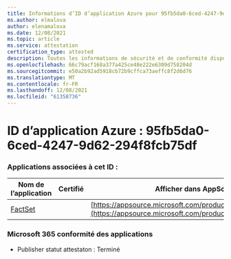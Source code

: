 ```yaml
---
title: Informations d’ID d’application Azure pour 95fb5da0-6ced-4247-9d62-294f8fcb75df
ms.author: elmalova
author: elenamalova
ms.date: 12/08/2021
ms.topic: article
ms.service: attestation
certification_type: attested
description: Toutes les informations de sécurité et de conformité disponibles pour 95fb5da0-6ced-4247-9d62-294f8fcb75df.
ms.openlocfilehash: 66c79acf168a377a425ce48e222e6309d758204d
ms.sourcegitcommit: e50a2b92ad5918cb72b9cffca73aeffc8f2d6d76
ms.translationtype: MT
ms.contentlocale: fr-FR
ms.lasthandoff: 12/08/2021
ms.locfileid: "61358736"
---
```

# <a name="azure-app-id-95fb5da0-6ced-4247-9d62-294f8fcb75df"></a>ID d’application Azure : 95fb5da0-6ced-4247-9d62-294f8fcb75df


### <a name="apps-associated-with-this-id"></a>Applications associées à cet ID :
| **Nom de l’application** | **Certifié** | **Afficher dans AppSource** |
|--------------|---------------|-----------------------|
| [FactSet](https://docs.microsoft.com/microsoft-365-app-certification/forward/WA200002146) |  | [https://appsource.microsoft.com/product/office/WA200002146](https://appsource.microsoft.com/product/office/WA200002146) |

### <a name="microsoft-365-app-compliance-status"></a>Microsoft 365 conformité des applications
- Publisher statut attestaton : Terminé

